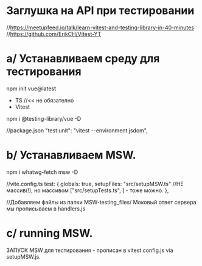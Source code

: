 # Заглушка на API при тестировании
//https://meetupfeed.io/talk/learn-vitest-and-testing-library-in-40-minutes
//https://github.com/ErikCH/Vitest-YT

# a/ Устанавливаем среду для тестирования
npm init vue@latest
+ TS          //<< не обязателно
+ Vitest

npm i @testing-library/vue -D

//package.json
"test:unit": "vitest --environment jsdom",


# b/ Устанавливаем MSW.
npm i whatwg-fetch msw -D

//vite.config.ts
test: {
  globals: true,
  setupFiles: "src/setupMSW.ts"     //НЕ массив(!), но массивом ["src/setupTests.ts", ] - тоже можно.
},


//Добавляем файлы из папки MSW-testing_files/
Моковый ответ сервера мы прописываем в handlers.js


# c/ running MSW.
ЗАПУСК MSW для тестирования - прописан в vitest.config.js via setupMSW.js.




